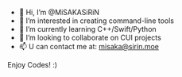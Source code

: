 - 👋 Hi, I’m @MiSAKASiRiN
- 👀 I’m interested in creating command-line tools
- 🌱 I’m currently learning C++/Swift/Python
- 💞️ I’m looking to collaborate on CUI projects
- 📫 U can contact me at: misaka@sirin.moe

Enjoy Codes!  :)


<!---
MiSAKASiRiN/MiSAKASiRiN is a ✨ special ✨ repository because its `README.md` (this file) appears on your GitHub profile.
You can click the Preview link to take a look at your changes.
--->

